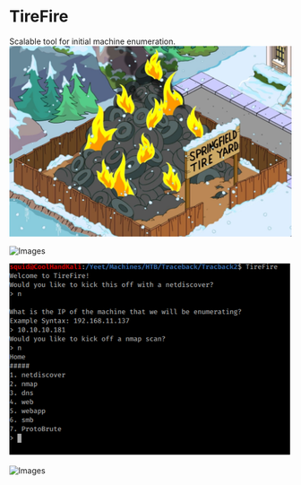 # TireFire
Scalable tool for initial machine enumeration.
![Images](Tire_fire.jpg)



![Images](Modules.jpg)


![Images](TireFireAction.png)


![Images](CoolHandSquid.jpg)
